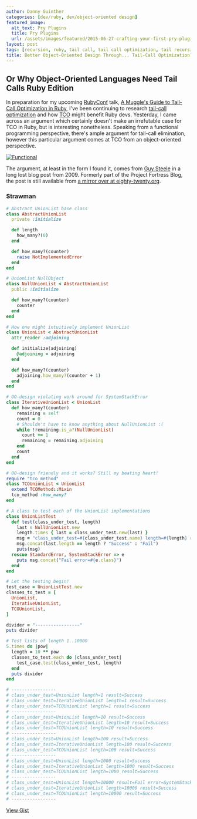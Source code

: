 ```yaml
---
author: Danny Guinther
categories: [dev/ruby, dev/object-oriented design]
featured_image:
  alt_text: Pry Plugins
  title: Pry Plugins
  url: /assets/images/featured/2015-06-27-crafting-your-first-pry-plugin.jpg
layout: post
tags: [recursion, ruby, tail call, tail call optimization, tail recursion, tail recursive, object-oriented, object-oriented design]
title: Better Object-Oriented Design Through... Tail-Call Optimization?
---
```


## Or Why Object-Oriented Languages Need Tail Calls Ruby Edition

In preparation for my upcoming [RubyConf][RubyConf] talk, [A Muggle's Guide to
Tail-Call Optimization in Ruby][RubyConf - TCO], I've been continuing to research
[tail-call optimization][Wikipedia - TCO] and how [TCO][Wikipedia - TCO] might
benefit Ruby devs.  Yesterday, I came across an argument which certainly doesn't
make an irrefutable case for TCO in Ruby, but is interesting nonetheless.
Speaking from a functional programming perspective, there's ample argument for
tail-call elimination, however this particular argument comes at TCO from an
object-oriented perspective.

[![Functional][xkcd - Functional Comic]][xkcd - Functional]

The argument, at least in the form I found it, comes from [Guy
Steele][Wikipedia - Guy Steele] in a long lost blog post from 2009. Formerly part
of the Project Fortress Blog, the post is still available from [a mirror over at
eighty-twenty.org][EightyTwenty - Why OO Languages Need Tail Calls].

### Strawman
```ruby
# Abstract UnionList base class
class AbstractUnionList
  private :initialize

  def length
    how_many?(0)
  end

  def how_many?(counter)
    raise NotImplementedError
  end
end

# UnionList NullObject
class NullUnionList < AbstractUnionList
  public :initialize

  def how_many?(counter)
    counter
  end
end

# How one might intuitively implement UnionList
class UnionList < AbstractUnionList
  attr_reader :adjoining

  def initialize(adjoining)
    @adjoining = adjoining
  end

  def how_many?(counter)
    adjoining.how_many?(counter + 1)
  end
end

# OO-design violating work around for SystemStackError
class IterativeUnionList < UnionList
  def how_many?(counter)
    remaining = self
    count = 0
    # Shouldn't have to know anything about NullUnionList :(
    while !remaining.is_a?(NullUnionList)
      count += 1
      remaining = remaining.adjoining
    end
    count
  end
end

# OO-design friendly and it works? Still my beating heart!
require "tco_method"
class TCOUnionList < UnionList
  extend TCOMethod::Mixin
  tco_method :how_many?
end

# A class to test each of the UnionList implementations
class UnionListTest
  def test(class_under_test, length)
    last = NullUnionList.new
    length.times { last = class_under_test.new(last) }
    msg = "class_under_test=#{class_under_test.name} length=#{length} result="
    msg.concat(last.length == length ? "Success" : "Fail")
    puts(msg)
  rescue StandardError, SystemStackError => e
    puts msg.concat("Fail error=#{e.class}")
  end
end

# Let the testing begin!
test_case = UnionListTest.new
classes_to_test = [
  UnionList,
  IterativeUnionList,
  TCOUnionList,
]

divider = "-----------------"
puts divider

# Test lists of length 1..10000
5.times do |pow|
  length = 10 ** pow
  classes_to_test.each do |class_under_test|
    test_case.test(class_under_test, length)
  end
  puts divider
end

# -----------------
# class_under_test=UnionList length=1 result=Success
# class_under_test=IterativeUnionList length=1 result=Success
# class_under_test=TCOUnionList length=1 result=Success
# -----------------
# class_under_test=UnionList length=10 result=Success
# class_under_test=IterativeUnionList length=10 result=Success
# class_under_test=TCOUnionList length=10 result=Success
# -----------------
# class_under_test=UnionList length=100 result=Success
# class_under_test=IterativeUnionList length=100 result=Success
# class_under_test=TCOUnionList length=100 result=Success
# -----------------
# class_under_test=UnionList length=1000 result=Success
# class_under_test=IterativeUnionList length=1000 result=Success
# class_under_test=TCOUnionList length=1000 result=Success
# -----------------
# class_under_test=UnionList length=10000 result=Fail error=SystemStackError
# class_under_test=IterativeUnionList length=10000 result=Success
# class_under_test=TCOUnionList length=10000 result=Success
# -----------------
```
[View Gist][Strawman Gist]

[EightyTwenty - Why OO Languages Need Tail Calls]: http://www.eighty-twenty.org/2011/10/01/oo-tail-calls.html "Why Object-Oriented Languages Need Tail Calls"
[NEU - Functional Objects]: http://www.ccs.neu.edu/home/matthias/Presentations/ecoop2004.pdf "Functional Objects by Matthias Felleisen"
[RubyConf]: http://rubyconf.org/ "RubyConf | 2015"
[RubyConf - TCO]: http://rubyconf.org/program#prop_1447 "RubyConf | 2015 | A Muggle's Guide to Tail Call Optimization in Ruby"
[Strawman Gist]: https://gist.github.com/tdg5/ff140ae34a556a488c50 "Better Object-Oriented Design Through... Tail-Call Optimization?"
[Wikipedia - Guy Steele]: https://en.wikipedia.org/wiki/Guy_L._Steele,_Jr. "Wikipedia.org - Guy L. Steele, Jr."
[Wikipedia - TCO]: https://en.wikipedia.org/wiki/Tail_call "Wikipedia.org - Tail call"
[xkcd - Functional Comic]: https://imgs.xkcd.com/comics/functional.png "Functional programming combines the flexibility and power of abstract mathematics with the intuitive clarity of abstract mathematics."
[xkcd - Functional]: https://xkcd.com/1270/ "Functional programming combines the flexibility and power of abstract mathematics with the intuitive clarity of abstract mathematics."
